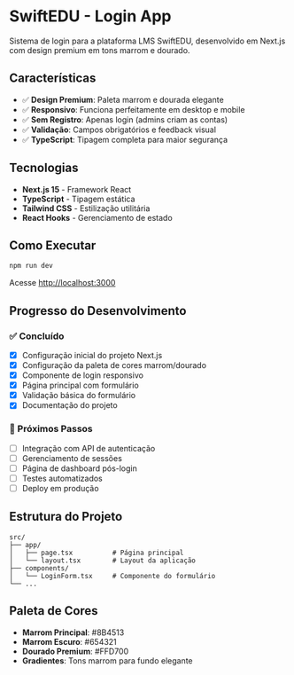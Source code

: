 # SwiftEDU - Login App

Sistema de login para a plataforma LMS SwiftEDU, desenvolvido em Next.js com design premium em tons marrom e dourado.

## Características

- ✅ **Design Premium**: Paleta marrom e dourada elegante
- ✅ **Responsivo**: Funciona perfeitamente em desktop e mobile
- ✅ **Sem Registro**: Apenas login (admins criam as contas)
- ✅ **Validação**: Campos obrigatórios e feedback visual
- ✅ **TypeScript**: Tipagem completa para maior segurança

## Tecnologias

- **Next.js 15** - Framework React
- **TypeScript** - Tipagem estática
- **Tailwind CSS** - Estilização utilitária
- **React Hooks** - Gerenciamento de estado

## Como Executar

```bash
npm run dev
```

Acesse [http://localhost:3000](http://localhost:3000)

## Progresso do Desenvolvimento

### ✅ Concluído
- [x] Configuração inicial do projeto Next.js
- [x] Configuração da paleta de cores marrom/dourado
- [x] Componente de login responsivo
- [x] Página principal com formulário
- [x] Validação básica do formulário
- [x] Documentação do projeto

### 🔄 Próximos Passos
- [ ] Integração com API de autenticação
- [ ] Gerenciamento de sessões
- [ ] Página de dashboard pós-login
- [ ] Testes automatizados
- [ ] Deploy em produção

## Estrutura do Projeto

```
src/
├── app/
│   ├── page.tsx          # Página principal
│   └── layout.tsx        # Layout da aplicação
├── components/
│   └── LoginForm.tsx     # Componente do formulário
└── ...
```

## Paleta de Cores

- **Marrom Principal**: #8B4513
- **Marrom Escuro**: #654321
- **Dourado Premium**: #FFD700
- **Gradientes**: Tons marrom para fundo elegante
